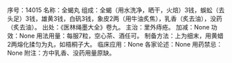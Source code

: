 序号：14015
名称：全蝎丸
组成：全蝎（用水洗净，晒干，火焙）3钱，蜈蚣（去头足）3钱，雄黄3钱，白矾3钱，象皮2两（用牛油炙焦），乳香（炙去油），没药（炙去油）。
出处：《医林绳墨大全》卷九。
主治：里外痔疮。
加减：None
功效：None
用法用量：每服7粒，空心茶、酒任可。
制备方法：上为细末，用黄蜡2两熔化揉匀为丸，如梧桐子大。
临床应用：None
各家论述：None
用药禁忌：None
附注：方中乳香、没药用量原缺。
